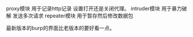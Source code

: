 proxy模块 用于记录http记录 设置打开还是关闭代理。
intruder模块 用于暴力破解 发送多次请求
repeater模块 用于暂存然后修改数据包

最新版本的burp的界面比老版本的要好看一点。
